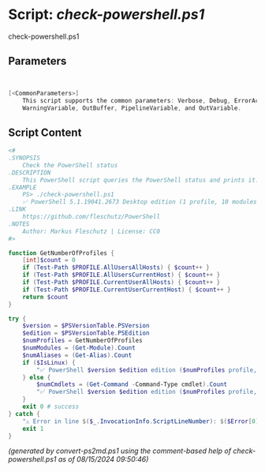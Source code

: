 Script: *check-powershell.ps1*
========================

check-powershell.ps1 


Parameters
----------
```powershell


[<CommonParameters>]
    This script supports the common parameters: Verbose, Debug, ErrorAction, ErrorVariable, WarningAction, 
    WarningVariable, OutBuffer, PipelineVariable, and OutVariable.
```

Script Content
--------------
```powershell
<#
.SYNOPSIS
	Check the PowerShell status
.DESCRIPTION
	This PowerShell script queries the PowerShell status and prints it.
.EXAMPLE
	PS> ./check-powershell.ps1
	✅ PowerShell 5.1.19041.2673 Desktop edition (1 profile, 10 modules, 1458 cmdlets, 172 aliases)
.LINK
	https://github.com/fleschutz/PowerShell
.NOTES
	Author: Markus Fleschutz | License: CC0
#>

function GetNumberOfProfiles {
	[int]$count = 0
	if (Test-Path $PROFILE.AllUsersAllHosts) { $count++ }
	if (Test-Path $PROFILE.AllUsersCurrentHost) { $count++ }
	if (Test-Path $PROFILE.CurrentUserAllHosts) { $count++ }
	if (Test-Path $PROFILE.CurrentUserCurrentHost) { $count++ }
	return $count
}

try {
	$version = $PSVersionTable.PSVersion
	$edition = $PSVersionTable.PSEdition
	$numProfiles = GetNumberOfProfiles
	$numModules = (Get-Module).Count
	$numAliases = (Get-Alias).Count
	if ($IsLinux) {
		"✅ PowerShell $version $edition edition ($numProfiles profile, $numModules modules, $numAliases aliases)"
	} else {
		$numCmdlets = (Get-Command -Command-Type cmdlet).Count
		"✅ PowerShell $version $edition edition ($numProfiles profile, $numModules modules, $numCmdlets cmdlets, $numAliases aliases)"
	}
	exit 0 # success
} catch {
	"⚠️ Error in line $($_.InvocationInfo.ScriptLineNumber): $($Error[0])"
	exit 1
}
```

*(generated by convert-ps2md.ps1 using the comment-based help of check-powershell.ps1 as of 08/15/2024 09:50:46)*
